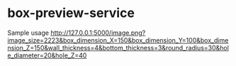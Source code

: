 # box-preview-service
Sample usage http://127.0.0.1:5000/image.png?image_size=2223&box_dimension_X=150&box_dimension_Y=100&box_dimension_Z=150&wall_thickness=4&bottom_thickness=3&round_radius=30&hole_diameter=20&hole_Z=40
